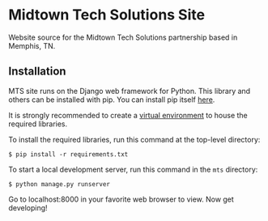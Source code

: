 Midtown Tech Solutions Site
===========================
Website source for the Midtown Tech Solutions partnership based in Memphis, TN.

Installation
------------
MTS site runs on the Django web framework for Python. This library and others can be installed with pip. You can install pip itself [here](https://pip.pypa.io/en/latest/installing.html).

It is strongly recommended to create a [virtual environment](http://virtualenv.readthedocs.org/en/latest/virtualenv.html) to house the required libraries.

To install the required libraries, run this command at the top-level directory:

`$ pip install -r requirements.txt`

To start a local development server, run this command in the `mts` directory:

`$ python manage.py runserver`

Go to localhost:8000 in your favorite web browser to view. Now get developing!
